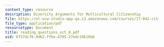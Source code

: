 ```yaml
---
content_type: resource
description: Diversity Arguments for Multicultural Citizenship
file: https://ol-ocw-studio-app-qa.s3.amazonaws.com/courses/17-042-citizenship-and-pluralism-fall-2003/6f57dc764d62ffbe470527edc34b16bb_reading_questions_oct_8.pdf
file_type: application/pdf
resourcetype: Document
title: reading_questions_oct_8.pdf
uid: 6f57dc76-4d62-ffbe-4705-27edc34b16bb
---
```

